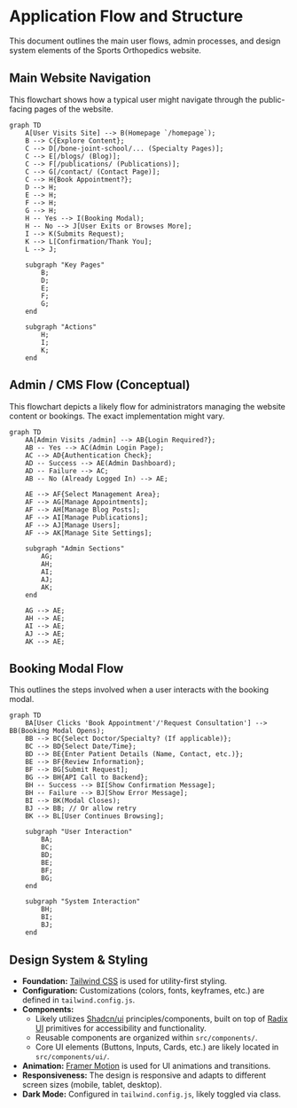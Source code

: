 # Application Flow and Structure

This document outlines the main user flows, admin processes, and design system elements of the Sports Orthopedics website.

## Main Website Navigation

This flowchart shows how a typical user might navigate through the public-facing pages of the website.

```mermaid
graph TD
    A[User Visits Site] --> B(Homepage `/homepage`);
    B --> C{Explore Content};
    C --> D[/bone-joint-school/... (Specialty Pages)];
    C --> E[/blogs/ (Blog)];
    C --> F[/publications/ (Publications)];
    C --> G[/contact/ (Contact Page)];
    C --> H{Book Appointment?};
    D --> H;
    E --> H;
    F --> H;
    G --> H;
    H -- Yes --> I(Booking Modal);
    H -- No --> J[User Exits or Browses More];
    I --> K(Submits Request);
    K --> L[Confirmation/Thank You];
    L --> J;

    subgraph "Key Pages"
        B;
        D;
        E;
        F;
        G;
    end

    subgraph "Actions"
        H;
        I;
        K;
    end
```

## Admin / CMS Flow (Conceptual)

This flowchart depicts a likely flow for administrators managing the website content or bookings. The exact implementation might vary.

```mermaid
graph TD
    AA[Admin Visits /admin] --> AB{Login Required?};
    AB -- Yes --> AC(Admin Login Page);
    AC --> AD{Authentication Check};
    AD -- Success --> AE(Admin Dashboard);
    AD -- Failure --> AC;
    AB -- No (Already Logged In) --> AE;

    AE --> AF{Select Management Area};
    AF --> AG[Manage Appointments];
    AF --> AH[Manage Blog Posts];
    AF --> AI[Manage Publications];
    AF --> AJ[Manage Users];
    AF --> AK[Manage Site Settings];

    subgraph "Admin Sections"
        AG;
        AH;
        AI;
        AJ;
        AK;
    end

    AG --> AE;
    AH --> AE;
    AI --> AE;
    AJ --> AE;
    AK --> AE;
```

## Booking Modal Flow

This outlines the steps involved when a user interacts with the booking modal.

```mermaid
graph TD
    BA[User Clicks 'Book Appointment'/'Request Consultation'] --> BB(Booking Modal Opens);
    BB --> BC{Select Doctor/Specialty? (If applicable)};
    BC --> BD{Select Date/Time};
    BD --> BE{Enter Patient Details (Name, Contact, etc.)};
    BE --> BF{Review Information};
    BF --> BG[Submit Request];
    BG --> BH{API Call to Backend};
    BH -- Success --> BI[Show Confirmation Message];
    BH -- Failure --> BJ[Show Error Message];
    BI --> BK(Modal Closes);
    BJ --> BB; // Or allow retry
    BK --> BL[User Continues Browsing];

    subgraph "User Interaction"
        BA;
        BC;
        BD;
        BE;
        BF;
        BG;
    end

    subgraph "System Interaction"
        BH;
        BI;
        BJ;
    end
```

## Design System & Styling

*   **Foundation:** [Tailwind CSS](https://tailwindcss.com/) is used for utility-first styling.
*   **Configuration:** Customizations (colors, fonts, keyframes, etc.) are defined in `tailwind.config.js`.
*   **Components:**
    *   Likely utilizes [Shadcn/ui](https://ui.shadcn.com/) principles/components, built on top of [Radix UI](https://www.radix-ui.com/) primitives for accessibility and functionality.
    *   Reusable components are organized within `src/components/`.
    *   Core UI elements (Buttons, Inputs, Cards, etc.) are likely located in `src/components/ui/`.
*   **Animation:** [Framer Motion](https://www.framer.com/motion/) is used for UI animations and transitions.
*   **Responsiveness:** The design is responsive and adapts to different screen sizes (mobile, tablet, desktop).
*   **Dark Mode:** Configured in `tailwind.config.js`, likely toggled via class. 